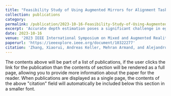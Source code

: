 ```yaml
---
title: "Feasibility Study of Using Augmented Mirrors for Alignment Task during Orthopaedic Procedures in Mixed Reality"
collection: publications
category: 
permalink: /publication/2023-10-16-Feasibility-Study-of-Using-Augmented-Mirrors-for-Alignment-Task-during-Orthopaedic-Procedures-in-Mixed-Reality.md
excerpt: 'Accurate depth estimation poses a significant challenge in egocentric Augmented Reality (AR), particularly for precision-dependent tasks in the medical field, such as needle or tool insertions during percutaneous procedures. Augmented Mirrors (AMs) provide a unique solution to this problem by offering additional non-egocentric view-points that enhance spatial understanding of an AR scene. Despite the perceptual advantages of using AMs, their practical utility has yet to be thoroughly tested. In this work, we present results from a pilot study involving five participants tasked with simulating epidural injection procedures in an AR environment, both with and without the aid of an AM.'
date: 2023-10-16
venue: '2023 IEEE International Symposium on Mixed and Augmented Reality Adjunct (ISMAR-Adjunct)'
paperurl: 'https://ieeexplore.ieee.org/document/10322277'
citation: 'Zhang, Xiaorui, Andreas Keller, Mehran Armand, and Alejandro Martin Gomez. (2023). &quot;Feasibility Study of Using Augmented Mirrors for Alignment Task during Orthopaedic Procedures in Mixed Reality.&quot; <i>In 2023 IEEE International Symposium on Mixed and Augmented Reality Adjunct (ISMAR-Adjunct)</i>. pp. 650-651.'
---
```


The contents above will be part of a list of publications, if the user clicks the link for the publication than the contents of section will be rendered as a full page, allowing you to provide more information about the paper for the reader. When publications are displayed as a single page, the contents of the above "citation" field will automatically be included below this section in a smaller font.
